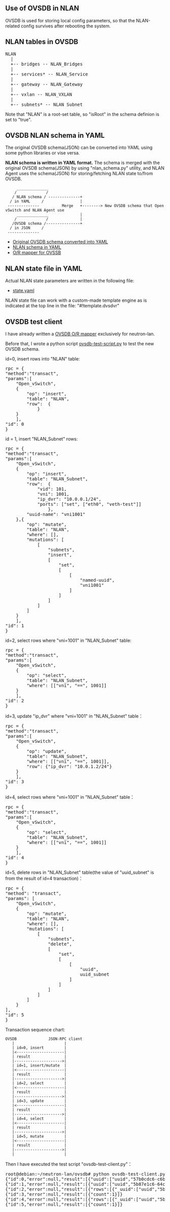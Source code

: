 Use of OVSDB in NLAN 
--------------------

OVSDB is used for storing local config parameters, so that the NLAN-related config survives after rebooting the system.


NLAN tables in OVSDB
--------------------

<pre>
NLAN
  | 
  +-- bridges -- NLAN_Bridges
  |   
  +-- services* -- NLAN_Service
  |
  +-- gateway -- NLAN_Gateway
  |
  +-- vxlan -- NLAN_VXLAN
  |
  +-- subnets* -- NLAN_Subnet
</pre>

Note that "NLAN" is a root-set table, so "isRoot" in the schema definion is set to "true".

OVSDB NLAN schema in YAML
-------------------------

The original OVSDB schema(JSON) can be converted into YAML using some python libraries or vise versa.

**NLAN schema is written in YAML format.** The schema is merged with the original OVSDB schema(JSON) by using "nlan_schema.py" utility, and NLAN Agent uses the schema(JSON) for storing/fetching NLAN state to/from OVSDB.

	     ______________
	    /             /
	   / NLAN schema / --------------+
	  / in YAML     /                |
	 --------------          Merge   +--------> New OVSDB schema that Open vSwitch and NLAN Agent use
	     ______________              |
	    /             /              |
	   /OVSDB schema /---------------+
	  / in JSON     /
	 --------------

* [Original OVSDB schema converted into YAML](https://github.com/alexanderplatz1999/neutron-lan/blob/master/ovsdb/vswitch.schema_2.0.0.yaml)
* [NLAN schema in YAML](https://github.com/alexanderplatz1999/neutron-lan/blob/master/ovsdb/nlan.schema_0.0.3.yaml)
* [O/R mapper for OVSSB](https://github.com/alexanderplatz1999/neutron-lan/blob/master/nlan/agent/ovsdb.py)


NLAN state file in YAML
-----------------------

Actual NLAN state parameters are written in the following file:

* [state.yaml](https://github.com/alexanderplatz1999/neutron-lan/blob/master/etc/state.yaml)

NLAN state file can work with a custom-made template engine as is indicated at the top line in the file: "#!template.dvsdvr"


OVSDB test client
-----------------

I have already written a [OVSDB O/R mapper](https://github.com/alexanderplatz1999/neutron-lan/blob/master/nlan/agent/ovsdb.py) exclusively for neutron-lan.

Before that, I wrote a python script [ovsdb-test-script.py](https://github.com/alexanderplatz1999/neutron-lan/blob/master/ovsdb/ovsdb-test-client.py) to test the new OVSDB schema.


id=0, insert rows into "NLAN" table:
<pre>
rpc = {
"method":"transact",
"params":[
    "Open_vSwitch",
    {
        "op": "insert",
        "table": "NLAN",
        "row":  {
            }
    }
    ],
"id": 0
}
</pre> 

id = 1, insert "NLAN_Subnet" rows:
<pre>
rpc = {
"method":"transact",
"params":[
    "Open_vSwitch",
    {
        "op": "insert",
        "table": "NLAN_Subnet",
        "row":  {
            "vid": 101,
            "vni": 1001,
            "ip_dvr": "10.0.0.1/24",
            "ports": ["set", ["eth0", "veth-test"]]
                },
        "uuid-name": "vni1001"
    },{
        "op": "mutate",
        "table": "NLAN",
        "where": [],
        "mutations": [
            [
                "subnets",
                "insert",
                [
                    "set",
                    [
                        [
                            "named-uuid",
                            "vni1001"
                        ]
                    ]
                ]
            ]
        ]
    }
    ],
"id": 1
}
</pre>

id=2, select rows where "vni=1001" in "NLAN_Subnet" table:
<pre>
rpc = {
"method":"transact",
"params":[
    "Open_vSwitch",
    {
        "op": "select",
        "table": "NLAN_Subnet",
        "where": [["vni", "==", 1001]]
    }
    ],
"id": 2
}
</pre>

id=3, update "ip_dvr" where "vni=1001" in "NLAN_Subnet" table：
<pre>
rpc = {
"method":"transact",
"params":[
    "Open_vSwitch",
    {
        "op": "update",
        "table": "NLAN_Subnet",
        "where": [["vni", "==", 1001]],
        "row": {"ip_dvr": "10.0.1.2/24"}
    }
    ],
"id": 3
}
</pre>

id=4, select rows where "vni=1001" in "NLAN_Subnet" table：
<pre>
rpc = {
"method":"transact",
"params":[
    "Open_vSwitch",
    {
        "op": "select",
        "table": "NLAN_Subnet",
        "where": [["vni", "==", 1001]]
    }
    ],
"id": 4
}
</pre>

id=5, delete rows in "NLAN_Subnet" table(the value of "uuid_subnet" is from the result of id=4 transaction)：
<pre>
rpc = {
"method": "transact",
"params": [
    "Open_vSwitch",
    {
        "op": "mutate",
        "table": "NLAN",
        "where": [],
        "mutations": [
            [
                "subnets",
                "delete",
                [
                    "set",
                    [
                        [
                            "uuid",
                            uuid_subnet
                        ]
                    ]
                ]
            ]
        ]
    }
],
"id": 5
}
</pre>

Transaction sequence chart:

    OVSDB              JSON-RPC client
       |                      |
       | id=0, insert         |
       |<---------------------|
       | result               |
       |--------------------->|
       | id=1, insert/mutate  |
       |<---------------------|
       | result               |
       |--------------------->|
       | id=2, select         |
       |<---------------------|
       | result               |
       |--------------------->|
       | id=3, update         |
       |<---------------------|
       | result               |
       |--------------------->|
       | id=4, select         | 
       |<---------------------|
       | result               |
       |--------------------->|
       | id=5, mutate         | 
       |<---------------------|
       | result               |
       |--------------------->|
       |                      |
       

Then I have executed the test script "ovsdb-test-client.py"：
<pre>
root@debian:~/neutron-lan/ovsdb# python ovsdb-test-client.py
{"id":0,"error":null,"result":[{"uuid":["uuid","57b0cdc6-c6bf-4899-8676-b529ce79a334"]}]}
{"id":1,"error":null,"result":[{"uuid":["uuid","5b87e1c6-64cf-49ff-93e1-9c41e9c08014"]},{"count":1}]}
{"id":2,"error":null,"result":[{"rows":[{"_uuid":["uuid","5b87e1c6-64cf-49ff-93e1-9c41e9c08014"],"ip_vhost":"","ports":["set",["eth0","veth-test"]],"ip_dvr":"10.0.0.1/24","vid":101,"_version":["uuid","5012ff9e-6aa5-4019-a15f-5e85add28b7b"],"vni":1001}]}]}
{"id":3,"error":null,"result":[{"count":1}]}
{"id":4,"error":null,"result":[{"rows":[{"_uuid":["uuid","5b87e1c6-64cf-49ff-93e1-9c41e9c08014"],"ip_vhost":"","ports":["set",["eth0","veth-test"]],"ip_dvr":"10.0.1.2/24","vid":101,"_version":["uuid","4b5ae6e8-f57c-4914-bdcc-7ee0ea894f57"],"vni":1001}]}]}
{"id":5,"error":null,"result":[{"count":1}]}
</pre>
